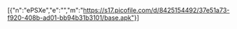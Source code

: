 [{"n":"ePSXe","e":"","m":"https://s17.picofile.com/d/8425154492/37e51a73-f920-408b-ad01-bb94b31b3101/base.apk"}]
